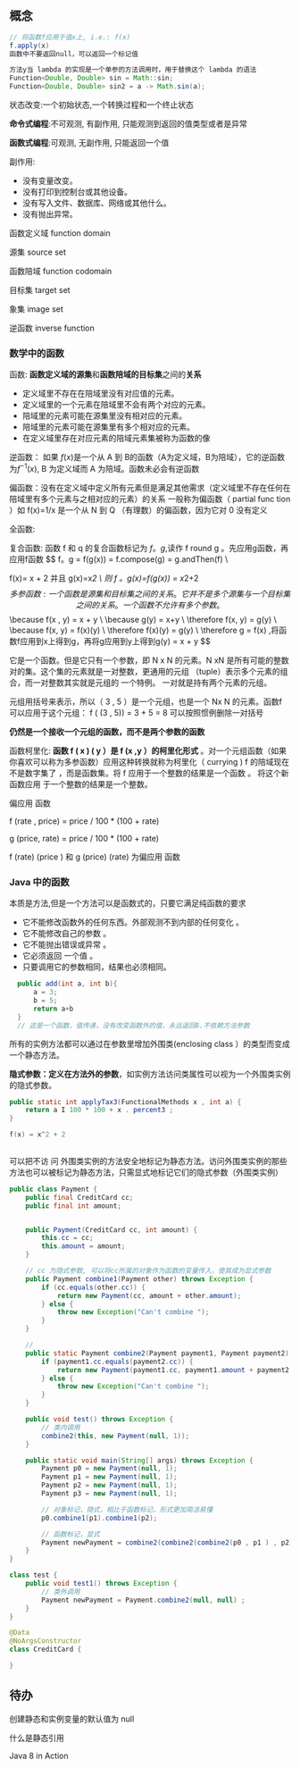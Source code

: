 ## 概念

```java
// 将函数f应用于值x上, i.e.: f(x)
f.apply(x)
函数中不要返回null，可以返回一个标记值

方法y当 lambda 的实现是一个单参的方法调用时，用于替换这个 lambda 的语法
Function<Double, Double> sin = Math::sin;
Function<Double, Double> sin2 = a -> Math.sin(a);

```



状态改变:一个初始状态,一个转换过程和一个终止状态

**命令式编程**:不可观测, 有副作用, 只能观测到返回的值类型或者是异常

**函数式编程**:可观测, 无副作用, 只能返回一个值

 副作用: 

- 没有变量改变。
- 没有打印到控制台或其他设备。
- 没有写入文件、数据库、网络或其他什么。
- 没有抛出异常。



函数定义域 function domain 

源集 source set 

函数陪域 function codomain 

目标集  target set 

象集 image set

逆函数 inverse function

### 数学中的函数

函数: **函数定义域的源集**和**函数陪域的目标集**之间的**关系** 

- 定义域里不存在在陪域里没有对应值的元素。
- 定义域里的一个元素在陪域里不会有两个对应的元素。
- 陪域里的元素可能在源集里没有相对应的元素。
- 陪域里的元素可能在源集里有多个相对应的元素。
- 在定义域里存在对应元素的陪域元素集被称为函数的像

逆函数： 如果 $f(x)$是一个从 A 到 B的函数（A为定义域，B为陪域），它的逆函数为$f^{-1}(x)$, B 为定义域而 A 为陪域。函数未必会有逆函数  

偏函数：没有在定义域中定义所有元素但是满足其他需求（定义域里不存在任何在陪域里有多个元素与之相对应的元素）的关系 一般称为偏函数（ partial func tion ）如 f(x)=1/x 是一个从 N 到 Q （有理数）的偏函数，因为它对 0 没有定义

全函数:

复合函数: 函数 f 和 q 的复合函数标记为 $f 。  g,$读作 f round g 。先应用g函数，再应用f函数 
$$
f。g = f(g(x)) = f.compose(g) = g.andThen(f) \\

f(x)= x + 2 并且 g(x)=x*2 \\
 则 f 。g(x)=f(g(x)) = x*2+2
$$
多参函数: 一个函数是源集和目标集之间的关系。它并不是多个源集与一个目标集之间的关系。 一个函数不允许有多个参数 。
$$
\because f(x , y) = x + y \\
\because g(y) = x+y \\
\therefore f(x, y) = g(y) \\
\because f(x, y) = f(x)(y) \\
\therefore f(x)(y) = g(y) \\
\therefore g = f(x) ,将函数f应用到x上得到g，再将g应用到y上得到g(y) = x + y
$$


它是一个函数。但是它只有一个参数，即 N x N 的元素。N xN 是所有可能的整数对的集。这个集的元素就是一对整数，更通用的元组
（tuple）表示多个元素的组合，而一对整数其实就是元组的 一个特例。 一对就是持有两个元素的元组。

元组用括号来表示，所以（ 3 , 5 ）是一个元组，也是一个 Nx N 的元素。函数f 可以应用于这个元组：
f ( (3 , 5)) = 3 + 5 = 8 可以按照惯例删除一对括号

**仍然是一个接收一个元组的函数，而不是两个参数的函数**

函数柯里化: **函数 f ( x ) ( y ）是 f (x ,y ）的柯里化形式** 。对一个元组函数（如果你喜欢可以称为多参函数）应用这种转换就称为柯里化（ currying )  f 的陪域现在不是数字集了 ，而是函数集。将 f 应用于一个整数的结果是一个函数 。 将这个新函数应用 于一个整数的结果是一个整数。

偏应用 函数



f (rate , price) = price / 100 * (100 + rate)

g (price, rate) = price / 100 * (100 + rate)

f (rate) (price ) 和 g (price) (rate) 为偏应用 函数

### Java 中的函数

本质是方法,但是一个方法可以是函数式的，只要它满足纯函数的要求

- 它不能修改函数外的任何东西。外部观测不到内部的任何变化 。
- 它不能修改自己的参数 。
- 它不能抛出错误或异常 。
- 它必须返回 一个值 。
- 只要调用它的参数相同，结果也必须相同。

 ```java
   public add(int a, int b){
       a = 3;
       b = 5;
       return a+b
   }
   // 这是一个函数，值传递，没有改变函数外的值，永远返回8.不依赖方法参数
 ```



所有的实例方法都可以通过在参数里增加外围类(enclosing class ）的类型而变成一个静态方法。

**隐式参数：定义在方法外的参数**，如实例方法访问类属性可以视为一个外围类实例的隐式参数。

```java
public static int applyTax3(FunctionalMethods x , int a) {
    return a I 100 * 100 + x . percent3 ;
}

f(x) = x^2 + 2
    
```

可以把不访 问 外围类实例的方法安全地标记为静态方法。访问外围类实例的那些方法也可以被标记为静态方法，只需显式地标记它们的隐式参数（外围类实例）

```java
public class Payment {
    public final CreditCard cc;
    public final int amount;


    public Payment(CreditCard cc, int amount) {
        this.cc = cc;
        this.amount = amount;
    }

    // cc 为隐式参数, 可以将cc所属的对象作为函数的变量传入，使其成为显式参数
    public Payment combine1(Payment other) throws Exception {
        if (cc.equals(other.cc)) {
            return new Payment(cc, amount + other.amount);
        } else {
            throw new Exception("Can't combine ");
        }
    }

    //
    public static Payment combine2(Payment payment1, Payment payment2) throws Exception {
        if (payment1.cc.equals(payment2.cc)) {
            return new Payment(payment1.cc, payment1.amount + payment2.amount);
        } else {
            throw new Exception("Can't combine ");
        }
    }

    public void test() throws Exception {
        // 类内调用
        combine2(this, new Payment(null, 1));
    }

    public static void main(String[] args) throws Exception {
        Payment p0 = new Payment(null, 1);
        Payment p1 = new Payment(null, 1);
        Payment p2 = new Payment(null, 1);
        Payment p3 = new Payment(null, 1);

        // 对象标记，隐式，相比于函数标记，形式更加简洁易懂
        p0.combine1(p1).combine1(p2);

        // 函数标记，显式
        Payment newPayment = combine2(combine2(combine2(p0 , p1 ) , p2) , p3 );
    }
}

class test {
    public void test1() throws Exception {
        // 类外调用
        Payment newPayment = Payment.combine2(null, null) ;
    }
}

@Data
@NoArgsConstructor
class CreditCard {

}
```



## 待办

创建静态和实例变量的默认值为 null



什么是静态引用

Java 8 in Action